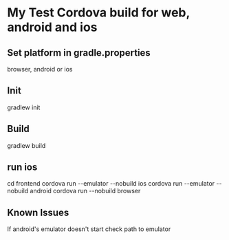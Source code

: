 # My Test Cordova build for web, android and ios
## Set platform in gradle.properties
browser, android or ios
## Init
gradlew init
## Build
gradlew build
## run ios
cd frontend
cordova run --emulator --nobuild ios
cordova run --emulator --nobuild android
cordova run --nobuild browser
## Known Issues
If android's emulator doesn't start check path to emulator
